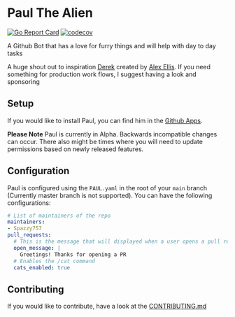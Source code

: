 # Paul The Alien
[![Go Report Card](https://goreportcard.com/badge/github.com/Spazzy757/paul)](https://goreportcard.com/report/github.com/Spazzy757/paul)
[![codecov](https://codecov.io/gh/Spazzy757/paul/branch/main/graph/badge.svg)](https://codecov.io/gh/Spazzy757/paul)

A Github Bot that has a love for furry things and will help with day to day tasks

A huge shout out to inspiration [Derek](https://github.com/alexellis/derek) created by [Alex Ellis](https://github.com/alexellis). If you need something for production work flows, I suggest having a look and sponsoring

## Setup

If you would like to install Paul, you can find him in the [Github Apps](https://github.com/apps/paulthealien). 

**Please Note** Paul is currently in Alpha. Backwards incompatible changes can occur. There also might be times where you will need to update permissions based on newly released features.

## Configuration

Paul is configured using the `PAUL.yaml` in the root of your `main` branch (Currently master branch is not supported). You can have the following configurations:

```yaml
# List of maintainers of the repo
maintainers:
- Spazzy757
pull_requests:
  # This is the message that will displayed when a user opens a pull request
  open_message: |
    Greetings! Thanks for opening a PR
  # Enables the /cat command
  cats_enabled: true
```

## Contributing

If you would like to contribute, have a look at the [CONTRIBUTING.md](https://github.com/Spazzy757/paul/blob/main/CONTRIBUTING.md)
